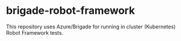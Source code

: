 # brigade-robot-framework
This repository uses Azure/Brigade for running in cluster (Kubernetes) Robot Framework tests.
